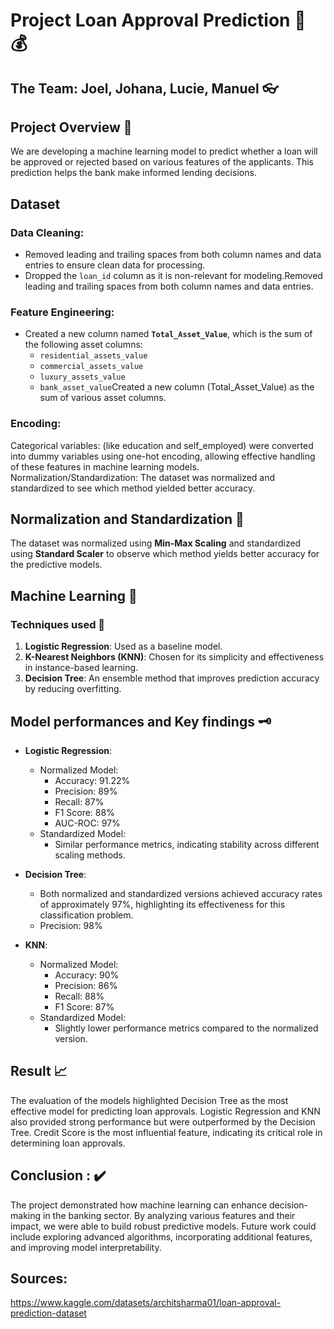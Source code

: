 # Project Loan Approval Prediction 🏦 💰

## The Team: Joel, Johana, Lucie, Manuel  👓


## Project Overview 📑
We are developing a machine learning model to predict whether a loan will be approved or rejected based on various features of the applicants. 
This prediction helps the bank make informed lending decisions.

## Dataset 
### Data Cleaning: 
- Removed leading and trailing spaces from both column names and data entries to ensure clean data for processing.
- Dropped the `loan_id` column as it is non-relevant for modeling.Removed leading and trailing spaces from both column names and data entries.

### Feature Engineering: 
- Created a new column named **`Total_Asset_Value`**, which is the sum of the following asset columns:
  - `residential_assets_value`
  - `commercial_assets_value`
  - `luxury_assets_value`
  - `bank_asset_value`Created a new column (Total_Asset_Value) as the sum of various asset columns.

### Encoding: 
Categorical variables: (like education and self_employed) were converted into dummy variables using one-hot encoding, allowing effective handling of these features in machine learning models.
Normalization/Standardization: The dataset was normalized and standardized to see which method yielded better accuracy.

## Normalization and Standardization 🔧
 The dataset was normalized using **Min-Max Scaling** and standardized using **Standard Scaler** to observe which method yields better accuracy for the predictive models.

## Machine Learning 🧠
### Techniques used 🧰
1. **Logistic Regression**: Used as a baseline model.
2. **K-Nearest Neighbors (KNN)**: Chosen for its simplicity and effectiveness in instance-based learning.
3. **Decision Tree**: An ensemble method that improves prediction accuracy by reducing overfitting.

## Model performances and Key findings 🗝️
- **Logistic Regression**:
  - Normalized Model:
    - Accuracy: 91.22%
    - Precision: 89%
    - Recall: 87%
    - F1 Score: 88%
    - AUC-ROC: 97%
  - Standardized Model:
    - Similar performance metrics, indicating stability across different scaling methods.

- **Decision Tree**:
  - Both normalized and standardized versions achieved accuracy rates of approximately 97%, highlighting its effectiveness for this classification problem.
  - Precision: 98%

- **KNN**:
  - Normalized Model:
    - Accuracy: 90%
    - Precision: 86%
    - Recall: 88%
    - F1 Score: 87%
  - Standardized Model:
    - Slightly lower performance metrics compared to the normalized version.

## Result 📈
The evaluation of the models highlighted Decision Tree as the most effective model for predicting loan approvals. 
Logistic Regression and KNN also provided strong performance but were outperformed by the Decision Tree.
Credit Score is the most influential feature, indicating its critical role in determining loan approvals.

## Conclusion : ✔️
The project demonstrated how machine learning can enhance decision-making in the banking sector. 
By analyzing various features and their impact, we were able to build robust predictive models. 
Future work could include exploring advanced algorithms, incorporating additional features, and improving model interpretability.

## Sources:
https://www.kaggle.com/datasets/architsharma01/loan-approval-prediction-dataset 
